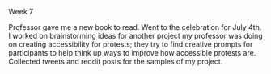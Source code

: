 Week 7

Professor gave me a new book to read. Went to the celebration for July 4th. I worked on brainstorming ideas for another project my professor was doing on creating accessibility for protests; they try to find creative prompts for participants to help think up ways to improve how accessible protests are. Collected tweets and reddit posts for the samples of my project.  
